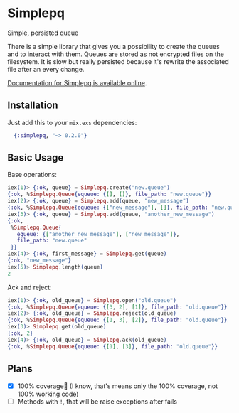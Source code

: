# Simplepq
Simple, persisted queue

There is a simple library that gives you a possibility to create the queues and
to interact with them. Queues are stored as not encrypted files on the filesystem. It is slow but really persisted
because it's rewrite the associated file after an every change.

[Documentation for Simplepq is available online](http://hexdocs.pm/simplepq/readme.html).

## Installation
Just add this to your `mix.exs` dependencies:
```elixir
  {:simplepq, "~> 0.2.0"}
```

## Basic Usage
Base operations:
``` elixir
iex(1)> {:ok, queue} = Simplepq.create("new.queue")
{:ok, %Simplepq.Queue{equeue: {[], []}, file_path: "new.queue"}}
iex(2)> {:ok, queue} = Simplepq.add(queue, "new_message")
{:ok, %Simplepq.Queue{equeue: {["new_message"], []}, file_path: "new.queue"}}
iex(3)> {:ok, queue} = Simplepq.add(queue, "another_new_message")
{:ok,
 %Simplepq.Queue{
   equeue: {["another_new_message"], ["new_message"]},
   file_path: "new.queue"
 }}
iex(4)> {:ok, first_message} = Simplepq.get(queue)
{:ok, "new_message"}
iex(5)> Simplepq.length(queue)                   
2
```
Ack and reject:
``` elixir
iex(1)> {:ok, old_queue} = Simplepq.open("old.queue")
{:ok, %Simplepq.Queue{equeue: {[3, 2], [1]}, file_path: "old.queue"}}
iex(2)> {:ok, old_queue} = Simplepq.reject(old_queue)
{:ok, %Simplepq.Queue{equeue: {[1, 3], [2]}, file_path: "old.queue"}}
iex(3)> Simplepq.get(old_queue)                      
{:ok, 2}
iex(4)> {:ok, old_queue} = Simplepq.ack(old_queue)   
{:ok, %Simplepq.Queue{equeue: {[1], [3]}, file_path: "old.queue"}}
```

## Plans

- [x] 100% coverage🎉 (I know, that's means only the 100% coverage, not 100% working code)
- [ ] Methods with `!`, that will be raise exceptions after fails
